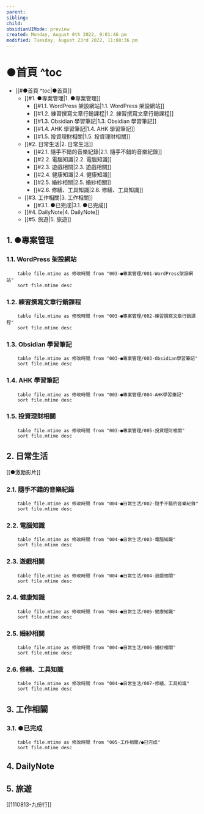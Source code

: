 ```yaml
---
parent: 
sibling: 
child: 
obsidianUIMode: preview
created: Monday, August 8th 2022, 9:01:46 pm
modified: Tuesday, August 23rd 2022, 11:08:36 pm
---
```

# ●首頁 ^toc

- [[#●首頁 ^toc|●首頁]]
	- [[#1. ●專案管理|1. ●專案管理]]
		- [[#1.1. WordPress 架設網站|1.1. WordPress 架設網站]]
		- [[#1.2. 練習撰寫文章行銷課程|1.2. 練習撰寫文章行銷課程]]
		- [[#1.3. Obsidian 學習筆記|1.3. Obsidian 學習筆記]]
		- [[#1.4. AHK 學習筆記|1.4. AHK 學習筆記]]
		- [[#1.5. 投資理財相關|1.5. 投資理財相關]]
	- [[#2. 日常生活|2. 日常生活]]
		- [[#2.1. 隨手不錯的音樂紀錄|2.1. 隨手不錯的音樂紀錄]]
		- [[#2.2. 電腦知識|2.2. 電腦知識]]
		- [[#2.3. 遊戲相關|2.3. 遊戲相關]]
		- [[#2.4. 健康知識|2.4. 健康知識]]
		- [[#2.5. 婚紗相關|2.5. 婚紗相關]]
		- [[#2.6. 修繕、工具知識|2.6. 修繕、工具知識]]
	- [[#3. 工作相關|3. 工作相關]]
		- [[#3.1. ●已完成|3.1. ●已完成]]
	- [[#4. DailyNote|4. DailyNote]]
	- [[#5. 旅遊|5. 旅遊]]


## 1. ●專案管理
### 1.1. WordPress 架設網站
```dataview
	table file.mtime as 修改時間 from "003-●專案管理/001-WordPress架設網站" 
	sort file.mtime desc
```
### 1.2. 練習撰寫文章行銷課程
```dataview
	table file.mtime as 修改時間 from "003-●專案管理/002-練習撰寫文章行銷課程" 
	sort file.mtime desc
```
### 1.3. Obsidian 學習筆記
```dataview
	table file.mtime as 修改時間 from "003-●專案管理/003-Obsidian學習筆記" 
	sort file.mtime desc
```
### 1.4. AHK 學習筆記
```dataview
	table file.mtime as 修改時間 from "003-●專案管理/004-AHK學習筆記" 
	sort file.mtime desc
```
### 1.5. 投資理財相關
```dataview
	table file.mtime as 修改時間 from "003-●專案管理/005-投資理財相關" 
	sort file.mtime desc
```
## 2. 日常生活

[[●激勵影片]]

### 2.1. 隨手不錯的音樂紀錄
```dataview
	table file.mtime as 修改時間 from "004-●日常生活/002-隨手不錯的音樂紀錄" 
	sort file.mtime desc
```
### 2.2. 電腦知識
```dataview
	table file.mtime as 修改時間 from "004-●日常生活/003-電腦知識" 
	sort file.mtime desc
```
### 2.3. 遊戲相關
```dataview
	table file.mtime as 修改時間 from "004-●日常生活/004-遊戲相關" 
	sort file.mtime desc
```
### 2.4. 健康知識
```dataview
	table file.mtime as 修改時間 from "004-●日常生活/005-健康知識" 
	sort file.mtime desc
```
### 2.5. 婚紗相關
```dataview
	table file.mtime as 修改時間 from "004-●日常生活/006-婚紗相關" 
	sort file.mtime desc
```
### 2.6. 修繕、工具知識
```dataview
	table file.mtime as 修改時間 from "004-●日常生活/007-修繕、工具知識" 
	sort file.mtime desc
```
## 3. 工作相關
### 3.1. ●已完成
```dataview
	table file.mtime as 修改時間 from "005-工作相關/●已完成" 
	sort file.mtime desc
```

## 4. DailyNote
## 5. 旅遊
[[1110813-九份行]]

